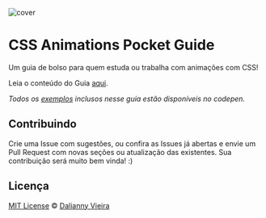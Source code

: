 ![cover](images/cover01.png)

# CSS Animations Pocket Guide

Um guia de bolso para quem estuda ou trabalha com animações com CSS!

Leia o conteúdo do Guia [aqui](./translations/css-animations-guia-de-bolso.md).

*Todos os [exemplos](http://codepen.io/collection/XmZvqo/) inclusos nesse guia estão disponíveis no codepen.*

## Contribuindo

Crie uma Issue com sugestões, ou confira as Issues já abertas e envie um Pull Request com novas seções ou atualização das existentes. Sua contribuição será muito bem vinda! :)

## Licença
[MIT License](https://github.com/daliannyvieira/css-animations-pocket-guide/blob/master/LICENSE) © [Dalianny Vieira](https://github.com/daliannyvieira)
